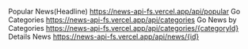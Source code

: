 
Popular News(Headline)
https://news-api-fs.vercel.app/api/popular
Go
Categories
https://news-api-fs.vercel.app/api/categories
Go
News by Categories
https://news-api-fs.vercel.app/api/categories/{categoryId}
Details News
https://news-api-fs.vercel.app/api/news/{id}

